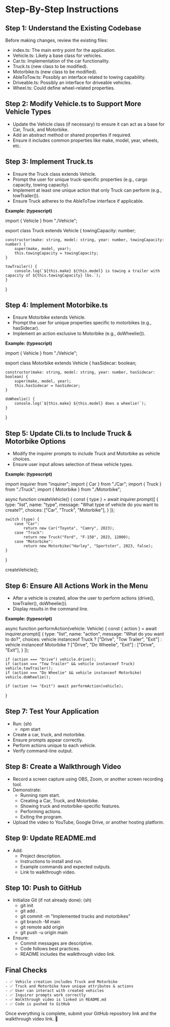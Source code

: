 #  Step-By-Step Instructions

##  Step 1: Understand the Existing Codebase
Before making changes, review the existing files:
- index.ts: The main entry point for the application.
- Vehicle.ts: Likely a base class for vehicles.
- Car.ts: Implementation of the car functionality.
- Truck.ts (new class to be modified).
- Motorbike.ts (new class to be modified).
- AbleToTow.ts: Possibly an interface related to towing capability.
- Driveable.ts: Possibly an interface for driveable vehicles.
- Wheel.ts: Could define wheel-related properties.


##  Step 2: Modify Vehicle.ts to Support More Vehicle Types
- Update the Vehicle class (if necessary) to ensure it can act as a base for Car, Truck, and Motorbike.
- Add an abstract method or shared properties if required.
- Ensure it includes common properties like make, model, year, wheels, etc.


##  Step 3: Implement Truck.ts
- Ensure the Truck class extends Vehicle.
- Prompt the user for unique truck-specific properties (e.g., cargo capacity, towing capacity).
- Implement at least one unique action that only Truck can perform (e.g., towTrailer()).
- Ensure Truck adheres to the AbleToTow interface if applicable.

**Example: (typescript)**

import { Vehicle } from "./Vehicle";

export class Truck extends Vehicle {
    towingCapacity: number;

    constructor(make: string, model: string, year: number, towingCapacity: number) {
        super(make, model, year);
        this.towingCapacity = towingCapacity;
    }

    towTrailer() {
        console.log(`${this.make} ${this.model} is towing a trailer with capacity of ${this.towingCapacity} lbs.`);
    }
}



##  Step 4: Implement Motorbike.ts
- Ensure Motorbike extends Vehicle.
- Prompt the user for unique properties specific to motorbikes (e.g., hasSidecar).
- Implement an action exclusive to Motorbike (e.g., doWheelie()).

**Example: (typescript)**

import { Vehicle } from "./Vehicle";

export class Motorbike extends Vehicle {
    hasSidecar: boolean;

    constructor(make: string, model: string, year: number, hasSidecar: boolean) {
        super(make, model, year);
        this.hasSidecar = hasSidecar;
    }

    doWheelie() {
        console.log(`${this.make} ${this.model} does a wheelie!`);
    }
}



##  Step 5: Update Cli.ts to Include Truck & Motorbike Options
- Modify the inquirer prompts to include Truck and Motorbike as vehicle choices.
- Ensure user input allows selection of these vehicle types.

**Example: (typescript)**

import inquirer from "inquirer";
import { Car } from "./Car";
import { Truck } from "./Truck";
import { Motorbike } from "./Motorbike";

async function createVehicle() {
    const { type } = await inquirer.prompt([
        {
            type: "list",
            name: "type",
            message: "What type of vehicle do you want to create?",
            choices: ["Car", "Truck", "Motorbike"],
        }
    ]);

    switch (type) {
        case "Car":
            return new Car("Toyota", "Camry", 2023);
        case "Truck":
            return new Truck("Ford", "F-150", 2023, 12000);
        case "Motorbike":
            return new Motorbike("Harley", "Sportster", 2023, false);
    }
}

createVehicle();



##  Step 6: Ensure All Actions Work in the Menu
- After a vehicle is created, allow the user to perform actions (drive(), towTrailer(), doWheelie()).
- Display results in the command line.

**Example: (typescript)**

async function performAction(vehicle: Vehicle) {
    const { action } = await inquirer.prompt([
        {
            type: "list",
            name: "action",
            message: "What do you want to do?",
            choices: vehicle instanceof Truck ? ["Drive", "Tow Trailer", "Exit"] :
                     vehicle instanceof Motorbike ? ["Drive", "Do Wheelie", "Exit"] :
                     ["Drive", "Exit"],
        }
    ]);

    if (action === "Drive") vehicle.drive();
    if (action === "Tow Trailer" && vehicle instanceof Truck) vehicle.towTrailer();
    if (action === "Do Wheelie" && vehicle instanceof Motorbike) vehicle.doWheelie();

    if (action !== "Exit") await performAction(vehicle);
}




##  Step 7: Test Your Application
- Run: (sh)
    - npm start
- Create a car, truck, and motorbike.
- Ensure prompts appear correctly.
- Perform actions unique to each vehicle.
- Verify command-line output.


##  Step 8: Create a Walkthrough Video
- Record a screen capture using OBS, Zoom, or another screen recording tool.
- Demonstrate:
    - Running npm start.
    - Creating a Car, Truck, and Motorbike.
    - Showing truck and motorbike-specific features.
    - Performing actions.
    - Exiting the program.
- Upload the video to YouTube, Google Drive, or another hosting platform.


##  Step 9: Update README.md
- Add:
    - Project description.
    - Instructions to install and run.
    - Example commands and expected outputs.
    - Link to walkthrough video.


##  Step 10: Push to GitHub
- Initialize Git (if not already done): (sh)
    - git init
    - git add .
    - git commit -m "Implemented trucks and motorbikes"
    - git branch -M main
    - git remote add origin <your-repo-url>
    - git push -u origin main
- Ensure:
    - Commit messages are descriptive.
    - Code follows best practices.
    - README includes the walkthrough video link.

##  Final Checks
    - ✅ Vehicle creation includes Truck and Motorbike
    - ✅ Truck and Motorbike have unique attributes & actions
    - ✅ User can interact with created vehicles
    - ✅ Inquirer prompts work correctly
    - ✅ Walkthrough video is linked in README.md
    - ✅ Code is pushed to GitHub

Once everything is complete, submit your GitHub repository link and the walkthrough video link. 🎉

